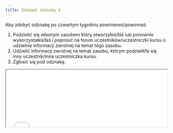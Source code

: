 ```yaml
---
title: Zdobądź odznakę 4
---
```


Aby zdobyć odznakę po czwartym tygodniu powinieneś/powinnaś:

 1. Podzielić się własnym zasobem który stworzyłeś/łaś lub ponownie wykorzystałeś/łaś i poprosić na forum uczestników/uczestniczki kursu o udzielnie informacji zwrotnej na temat tego zasobu.
 2. Udzielić informacji zwrotnej na temat zasobu, którym podzielił/ła się inny uczestnik/inna uczestniczka kursu.
 3. Zgłosić się pod odznakę.

<iframe height="180" src="//badges.p2pu.org/en/badge/view/787/embedded/" width="100%"></iframe>
